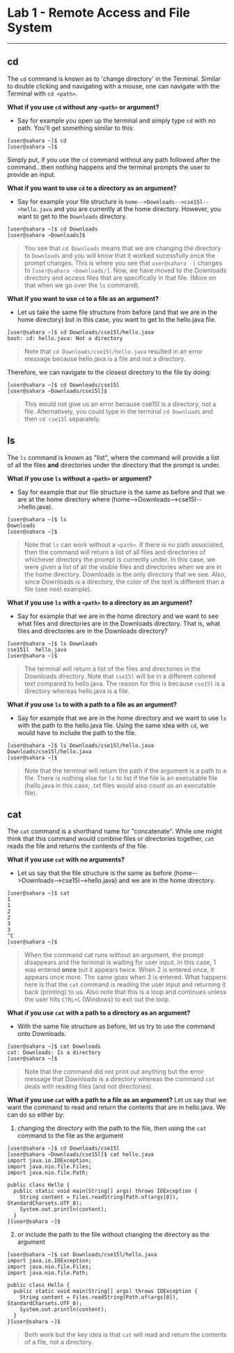 # Lab 1 - Remote Access and File System
---
## cd
The `cd` command is known as to 'change directory' in the Terminal. Similar to double clicking and navigating with a mouse, one can navigate with the Terminal with `cd <path>`. 

**What if you use `cd` without any `<path>` or argument?**
- Say for example you open up the terminal and simply type `cd` with no path. You'll get something similar to this:
```
[user@sahara ~]$ cd
[user@sahara ~]$
```
Simply put, if you use the `cd` command without any path followed after the command...then nothing happens and the terminal prompts the user to provide an input.


**What if you want to use `cd` to a directory as an argument?**
- Say for example your file structure is `home-->Downloads-->cse15l-->hello.java` and you are currently at the home directory. However, you want to get to the `Downloads` directory.
```
[user@sahara ~]$ cd Downloads
[user@sahara ~Downloads]$
```
> You see that `cd Downloads` means that we are changing the directory to `Downloads` and you will know that it worked sucessfully once the prompt changes. This is where you see that `user@sahara -]` changes to `[user@sahara ~Downloads/]`. Now, we have moved to the Downloads directory and access files that are specifically in that file. (More on that when we go over the `ls` command).

**What if you want to use `cd` to a file as an argument?**
- Let us take the same file structure from before (and that we are in the home directory) but in this case, you want to get to the hello.java file.
```
[user@sahara ~]$ cd Downloads/cse15l/hello.java
bash: cd: hello.java: Not a directory
```
> Note that `cd Downloads/cse15l/hello.java` resulted in an error message because hello.java is a file and not a directory.

Therefore, we can navigate to the closest directory to the file by doing:
```
[user@sahara ~]$ cd Downloads/cse15l
[user@sahara ~Downloads/cse15l]$
```
> This would not give us an error because cse15l is a directory, not a file. Alternatively, you could type in the terminal `cd Downloads` and then `cd cse15l` separately.

## ls
The `ls` command is known as "list", where the command will provide a list of all the files **and** directories under the directory that the prompt is under. 

**What if you use `ls` without a `<path>` or argument?**
- Say for example that our file structure is the same as before and that we are at the home directory where (home-->Downloads-->cse15l-->hello.java).
```
[user@sahara ~]$ ls
Downloads
[user@sahara ~]$
```
> Note that `ls` can work without a `<path>`. If there is no path associated, then the command will return a list of all files and directories of whichever directory the prompt is currently under. In this case, we were given a list of all the visible files and directories when we are in the home directory. Downloads is the only directory that we see. Also, since Downloads is a directory, the color of the text is different than a file (see next example).

**What if you use `ls` with a `<path>` to a directory as an argument?**
- Say for example that we are in the home directory and we want to see what files and directories are in the Downloads directory. That is, what files and directories are in the Downloads directory?
```
[user@sahara ~]$ ls Downloads
cse151l  hello.java
[user@sahara ~]$
```
> The terminal will return a list of the files and directories in the Downloads directory. Note that `cse15l` will be in a different colored text compared to hello.java. The reason for this is because `cse15l` is a directory whereas hello.java is a file. 

**What if you use `ls` to with a path to a file as an argument?**
- Say for example that we are in the home directory and we want to use `ls` with the path to the hello.java file. Using the same idea with `cd`, we would have to include the path to the file.
```
[user@sahara ~]$ ls Downloads/cse15l/hello.java
Downloads/cse15l/hello.java
[user@sahara ~]$
```
> Note that the terminal will return the path if the argument is a path to a file. There is nothing else for `ls` to list if the file is an executable file (hello.java in this case; .txt files would also count as an executable file).

## cat
The `cat` command is a shorthand name for "concatenate". While one might think that this command would combine files or directories together, `cat` reads the file and returns the contents of the file.

**What if you use `cat` with no arguments?**
- Let us say that the file structure is the same as before (home-->Downloads-->cse15l-->hello.java) and we are in the home directory.
```
[user@sahara ~]$ cat
1
1
2
2
3
3
^C
[user@sahara ~]$
```
> When the command cat runs without an argument, the prompt disappears and the terminal is waiting for user input. In this case, 1 was entered **once** but it appears twice. When 2 is entered once, it appears once more. The same goes when 3 is entered. What happens here is that the `cat` command is reading the user input and returning it back (printing) to us. Also note that this is a loop and continues unless the user hits `CTRL+C` (Windows) to exit out the loop.

**What if you use `cat` with a path to a directory as an argument?**
- With the same file structure as before, let us try to use the command onto Downloads.
```
[user@sahara ~]$ cat Downloads
cat: Downloads: Is a directory
[user@sahara ~]$
```
> Note that the command did not print out anything but the error message that Downloads is a directory whereas the command `cat` deals with reading files (and not directories).

**What if you use `cat` with a path to a file as an argument?**
Let us say that we want the command to read and return the contents that are in hello.java. We can do so either by:

1) changing the directory with the path to the file, then using the `cat` command to the file as the argument
```
[user@sahara ~]$ cd Downloads/cse15l
[user@sahara ~Downloads/cse15l]$ cat hello.java
import java.io.IOException;
import java.nio.file.Files;
import java.nio.file.Path;

public class Hello {
  public static void main(String[] args) throws IOException {
    String content = Files.readString(Path.of(args[0]), StandardCharsets.UTF_8);
    System.out.println(content);
  }
}[user@sahara ~]$
```
2) or include the path to the file without changing the directory as the argument
```
[user@sahara ~]$ cat Downloads/cse15l/hello.java
import java.io.IOException;
import java.nio.file.Files;
import java.nio.file.Path;

public class Hello {
  public static void main(String[] args) throws IOException {
    String content = Files.readString(Path.of(args[0]), StandardCharsets.UTF_8);
    System.out.println(content);
  }
}[user@sahara ~]$
```
> Both work but the key idea is that `cat` will read and return the contents of a file, not a directory.
